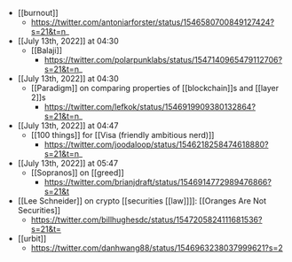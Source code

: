- [[burnout]]
    - https://twitter.com/antoniarforster/status/1546580700849127424?s=21&t=n_
- [[July 13th, 2022]] at 04:30
    - [[Balaji]]
        - https://twitter.com/polarpunklabs/status/1547140965479112706?s=21&t=n_
- [[July 13th, 2022]] at 04:30
    - [[Paradigm]] on comparing properties of [[blockchain]]s and [[layer 2]]s
        - https://twitter.com/lefkok/status/1546919909380132864?s=21&t=n_
- [[July 13th, 2022]] at 04:47
    - [[100 things]] for [[Visa (friendly ambitious nerd)]]
        - https://twitter.com/joodaloop/status/1546218258474618880?s=21&t=n_
- [[July 13th, 2022]] at 05:47
    - [[Sopranos]] on [[greed]]
        - https://twitter.com/brianjdraft/status/1546914772989476866?s=21&t
- [[Lee Schneider]] on crypto [[securities [[law]]]]: [[Oranges Are Not Securities]]
    - https://twitter.com/billhughesdc/status/1547205824111681536?s=21&t=
- [[urbit]]
    - https://twitter.com/danhwang88/status/1546963238037999621?s=2
